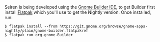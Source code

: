 Seiren is being developed using the [Gnome Builder IDE](https://wiki.gnome.org/Apps/Builder), to get Builder first install [Flatpak](http://flatpak.org/getting.html) which you'll use to get the  Nightly version. Once installed, run:
```
$ flatpak install --from https://git.gnome.org/browse/gnome-apps-nightly/plain/gnome-builder.flatpakref
$ flatpak run org.gnome.Builder
```
